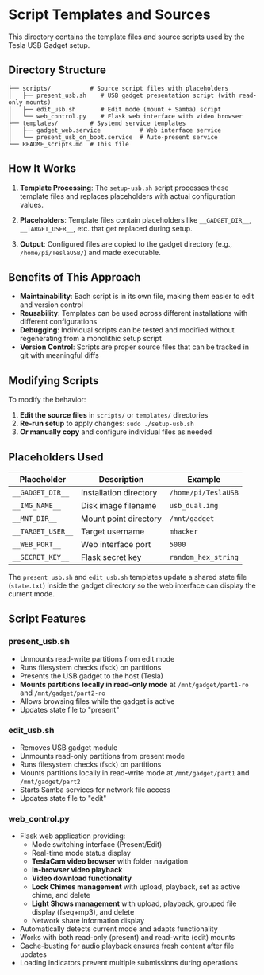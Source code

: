 # Script Templates and Sources

This directory contains the template files and source scripts used by the Tesla USB Gadget setup.

## Directory Structure

```
├── scripts/           # Source script files with placeholders
│   ├── present_usb.sh    # USB gadget presentation script (with read-only mounts)
│   ├── edit_usb.sh       # Edit mode (mount + Samba) script
│   └── web_control.py    # Flask web interface with video browser
├── templates/         # Systemd service templates
│   ├── gadget_web.service           # Web interface service
│   └── present_usb_on_boot.service  # Auto-present service
└── README_scripts.md  # This file
```

## How It Works

1. **Template Processing**: The `setup-usb.sh` script processes these template files and replaces placeholders with actual configuration values.

2. **Placeholders**: Template files contain placeholders like `__GADGET_DIR__`, `__TARGET_USER__`, etc. that get replaced during setup.

3. **Output**: Configured files are copied to the gadget directory (e.g., `/home/pi/TeslaUSB/`) and made executable.

## Benefits of This Approach

- **Maintainability**: Each script is in its own file, making them easier to edit and version control
- **Reusability**: Templates can be used across different installations with different configurations  
- **Debugging**: Individual scripts can be tested and modified without regenerating from a monolithic setup script
- **Version Control**: Scripts are proper source files that can be tracked in git with meaningful diffs

## Modifying Scripts

To modify the behavior:

1. **Edit the source files** in `scripts/` or `templates/` directories
2. **Re-run setup** to apply changes: `sudo ./setup-usb.sh`
3. **Or manually copy** and configure individual files as needed

## Placeholders Used

| Placeholder | Description | Example |
|-------------|-------------|---------|
| `__GADGET_DIR__` | Installation directory | `/home/pi/TeslaUSB` |
| `__IMG_NAME__` | Disk image filename | `usb_dual.img` |
| `__MNT_DIR__` | Mount point directory | `/mnt/gadget` |
| `__TARGET_USER__` | Target username | `mhacker` |
| `__WEB_PORT__` | Web interface port | `5000` |
| `__SECRET_KEY__` | Flask secret key | `random_hex_string` |

The `present_usb.sh` and `edit_usb.sh` templates update a shared state file (`state.txt`) inside the gadget directory so the web interface can display the current mode.

## Script Features

### present_usb.sh
- Unmounts read-write partitions from edit mode
- Runs filesystem checks (fsck) on partitions
- Presents the USB gadget to the host (Tesla)
- **Mounts partitions locally in read-only mode** at `/mnt/gadget/part1-ro` and `/mnt/gadget/part2-ro`
- Allows browsing files while the gadget is active
- Updates state file to "present"

### edit_usb.sh
- Removes USB gadget module
- Unmounts read-only partitions from present mode
- Runs filesystem checks (fsck) on partitions
- Mounts partitions locally in read-write mode at `/mnt/gadget/part1` and `/mnt/gadget/part2`
- Starts Samba services for network file access
- Updates state file to "edit"

### web_control.py
- Flask web application providing:
  - Mode switching interface (Present/Edit)
  - Real-time mode status display
  - **TeslaCam video browser** with folder navigation
  - **In-browser video playback**
  - **Video download functionality**
  - **Lock Chimes management** with upload, playback, set as active chime, and delete
  - **Light Shows management** with upload, playback, grouped file display (fseq+mp3), and delete
  - Network share information display
- Automatically detects current mode and adapts functionality
- Works with both read-only (present) and read-write (edit) mounts
- Cache-busting for audio playback ensures fresh content after file updates
- Loading indicators prevent multiple submissions during operations
